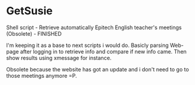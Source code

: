 GetSusie
========

Shell script - Retrieve automatically Epitech English teacher's meetings (Obsolete) - FINISHED

I'm keeping it as a base to next scripts i would do.
Basicly parsing Web-page after logging in to retrieve info and compare if new info came.
Then show results using xmessage for instance.

Obsolete because the website has got an update and i don't need to go to those meetings anymore =P. 
